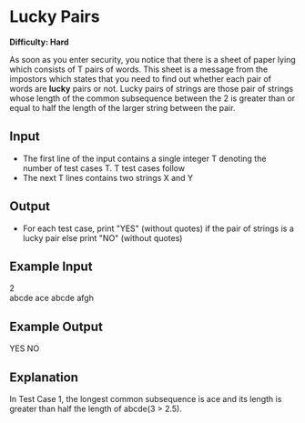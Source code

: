 # Lucky Pairs

**Difficulty: Hard**

As soon as you enter security, you notice that there is a sheet of paper lying which consists of T pairs of words. This sheet is a message from the impostors which states that you need to find out whether each pair of words are **lucky** pairs or not.
Lucky pairs of strings are those pair of strings whose length of the common subsequence between the 2 is greater than or equal to half the length of the larger string between the pair.

## Input

- The first line of the input contains a single integer T denoting the number of test cases T. T test cases follow
- The next T lines contains two strings X and Y

## Output

- For each test case, print "YES" (without quotes) if the pair of strings is a lucky pair else print "NO" (without quotes)

## Example Input

2 <br/>
abcde ace
abcde afgh

## Example Output

YES
NO

## Explanation

In Test Case 1, the longest common subsequence is ace and its length is greater than half the length of abcde(3 > 2.5).
